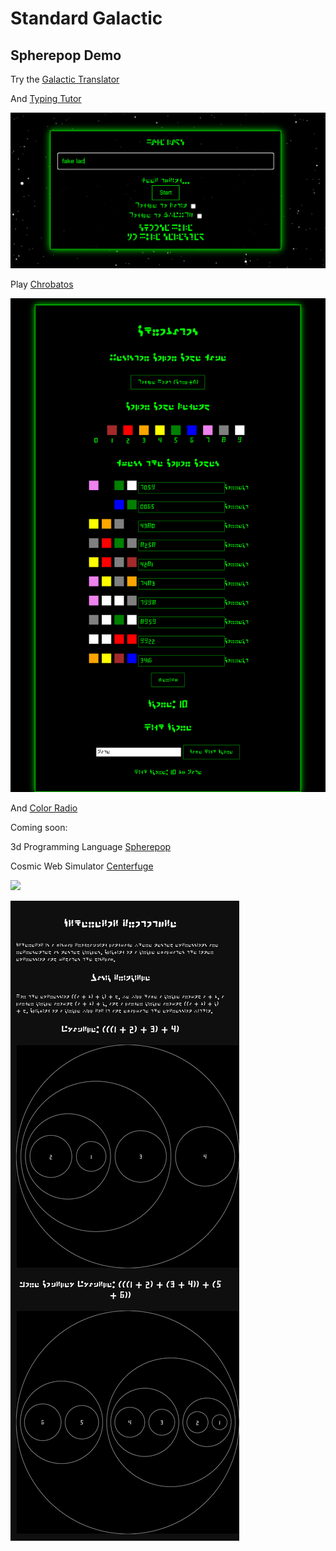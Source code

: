 # Standard Galactic

## Spherepop Demo
[](demonstration-00.jpg)
[](demonstration-01.jpg)
[](demonstration-02.jpg)
[](demonstration-03.jpg)

<!--
![Cluster Analysis](facebook-brain-Dec-2012.jpg)
![Wordcloud](facebook-wordcloud-Nov-2015.jpg)
![Wordcloud](facebook-wordcloud-Aug-2017.jpg)
![Wordcloud](facebook-wordcloud-Feb-2019.jpg)
-->
Try the [Galactic Translator](https://standardgalactic.github.io/sga-converter.html)

And [Typing Tutor](https://standardgalactic.github.io/typing-tutor)

![](galactic-typing-tutor.png)

Play [Chrobatos](https://standardgalactic.github.io/chrobatos.html)

![](chrobatos-preview.png)

And [Color Radio](https://standardgalactic.github.io/color-radio.html)

Coming soon:

3d Programming Language
[Spherepop](https://standardgalactic.github.io/spherepop.html)

Cosmic Web Simulator
[Centerfuge](https://standardgalactic.github.io/Centerfuge)

![](spherepop-example-dark-mode.png)

![](banner.png)
<!--
![](sga-sample.png)
![](sga-sample-02.png)
-->
